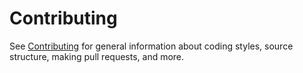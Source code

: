 # Contributing

See [Contributing](https://github.com/dotnet/coreclr/blob/master/Documentation/project-docs/contributing.md) for general information about coding styles, source structure, making pull requests, and more.
